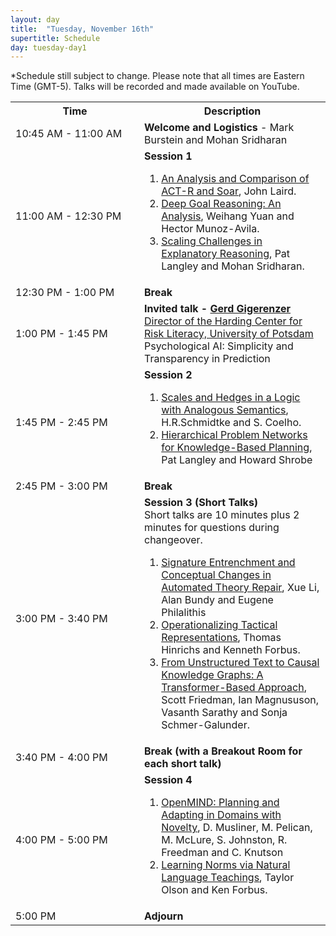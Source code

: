 ```yaml
---
layout: day
title:  "Tuesday, November 16th"
supertitle: Schedule
day: tuesday-day1
---
```


*Schedule still subject to change. Please note that all times are Eastern Time (GMT-5). Talks will be recorded
and made available on YouTube. 
<!-- You can watch the 
     [recorded talks](https://www.youtube.com/playlist?list=PL-1wKlUbAzGTjZjLcOduALuoZ3aupVSqe) for this day.  (FIX LINK) -->

<table>
<tr>
<th width=190px> Time </th>
<th> Description </th>
</tr>
<tr>
<td> <span class="schedtime"> 10:45 AM - 11:00 AM </span></td>
<td>  <b> Welcome and Logistics </b> - Mark Burstein and Mohan Sridharan </td>
</tr>

<tr>
  <td> <span class="schedtime"> 11:00 AM - 12:30 PM </span></td><td> <b> Session 1 </b>
<!-- ###### Chaired by TBD -->
  <ol>
   <li> <a href="{{site.baseurl}}/data/ACS-21_paper_6.pdf">An Analysis and Comparison of ACT-R and Soar</a>, John Laird. </li>
   <li> <a href="{{site.baseurl}}/data/ACS-21_paper_9.pdf">Deep Goal Reasoning: An Analysis</a>, Weihang Yuan and Hector Munoz-Avila. </li>
   <li> <a href="{{site.baseurl}}/data/ACS-21_paper_33.pdf">Scaling Challenges in
    Explanatory Reasoning</a>,  Pat Langley and Mohan Sridharan.</li>
  </ol>
  </td>
</tr>
<tr>
  <td> <span class="schedtime"> 12:30 PM - 1:00 PM </span></td>
  <td>  <b> Break</b> </td>
</tr>
<tr>
  <td> <span class="schedtime"> 1:00 PM - 1:45 PM </span></td><td> 
<b>  Invited talk - <a href="{{site.baseurl}}/speakers/gerd_gigerenzer/"> Gerd
Gigerenzer</a> </b><br>
<a href="https://www.mpib-berlin.mpg.de/staff/gerd-gigerenzer">Director of
the Harding Center for Risk Literacy, University of Potsdam</a><br>
Psychological AI: Simplicity and Transparency in Prediction
  </td>
</tr>

<tr>
  <td> <span class="schedtime"> 1:45 PM - 2:45 PM </span></td><td> <b> Session 2 </b>
<!-- ###### Chaired by TBD -->
  <ol>
   <li> <a href="{{site.baseurl}}/data/ACS-21_paper_14.pdf">Scales and Hedges in a Logic with Analogous Semantics</a>, H.R.Schmidtke and S. Coelho.</li>
   <li> <a href="{{site.baseurl}}/data/ACS-21_paper_28.pdf">Hierarchical
  Problem Networks for Knowledge-Based Planning</a>, Pat Langley and Howard Shrobe </li>
  </ol>
  </td>
</tr>
<tr>
  <td> <span class="schedtime"> 2:45 PM - 3:00 PM </span></td>
  <td>  <b> Break</b> </td>
</tr>
<tr>
  <td> <span class="schedtime"> 3:00 PM - 3:40 PM </span></td><td> <b> Session 3 (Short Talks)</b>
    <div class=shortnote>Short talks are 10 minutes plus 2 minutes for
    questions during changeover.</div> 
<!-- ###### Chaired by TBD -->
  <ol>
  <li> <a href="{{site.baseurl}}/data/ACS-21_paper_20.pdf">Signature Entrenchment and Conceptual Changes in Automated Theory Repair</a>,
   Xue Li, Alan Bundy and Eugene Philalithis</li>
  <li> <a href="{{site.baseurl}}/data/ACS-21_paper_16.pdf">Operationalizing Tactical Representations</a>,
   Thomas Hinrichs and Kenneth Forbus.  </li>
  <li> <a href="{{site.baseurl}}/data/ACS-21_paper_21.pdf">From Unstructured Text to Causal Knowledge Graphs: A Transformer-Based Approach</a>,
   Scott Friedman, Ian Magnususon, Vasanth Sarathy and Sonja Schmer-Galunder.
   </li>
  </ol>
  </td>
</tr>

<tr>
  <td> <span class="schedtime"> 3:40 PM - 4:00 PM </span></td>
  <td>  <b> Break (with a Breakout Room for each short talk) </b> </td>
</tr>

<tr>
  <td> <span class="schedtime"> 4:00 PM - 5:00 PM </span></td><td> <b> Session 4</b>
<!-- ###### Chaired by TBD -->
  <ol>

   <li> <a href="{{site.baseurl}}/data/ACS-21_paper_35.pdf">OpenMIND: Planning and
  Adapting in Domains with Novelty</a>,  D. Musliner, M. Pelican, M. McLure, S. Johnston, R. Freedman and C. Knutson</li>

<li> <a href="{{site.baseurl}}/data/ACS-21_paper_17.pdf">Learning Norms via Natural Language Teachings</a>, Taylor Olson and Ken Forbus. </li>
    
</ol>
   </td>
   
</tr>

<tr>
  <td> <span class="schedtime"> 5:00 PM </span></td>
  <td>  <b> Adjourn </b> </td>
</tr>

</table>
